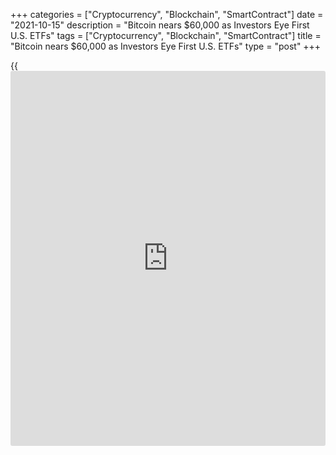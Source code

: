 +++
categories = ["Cryptocurrency", "Blockchain", "SmartContract"]
date = "2021-10-15"
description = "Bitcoin nears $60,000 as Investors Eye First U.S. ETFs"
tags = ["Cryptocurrency", "Blockchain", "SmartContract"]
title = "Bitcoin nears $60,000 as Investors Eye First U.S. ETFs"
type = "post"
+++

{{<iframe id="large-banner" src="https://www.bounty.group/#slide=21.0" width="100%" height="600" scrolling="no" style="border: 0px solid rgb(216, 221, 230); border-radius: 3px;">}}

(Reuters) -Bitcoin hit a six-month high on Friday, approaching the
record hit in April, as traders became increasingly confident that U.S.
regulators would approve the launch of an exchange-traded fund based on
its futures contracts.

The world’s biggest cryptocurrency rose nearly 4% to as high as $59,664,
its highest since mid-April. It has doubled in value this year and is
near April’s record high of $64,895.

The U.S. Securities and Exchange Commission (SEC) is poised to allow the
first U.S. [bitcoin](https://www.letsplayfx.com/blog/forex-for-bitcoin/) futures [ETF](https://www.fixpro.org/post/etf-liquidity/) to begin trading next week, Bloomberg
News reported on Thursday, citing people familiar with the matter.

Ben Caselin, head of research and strategy at Asia-based cryptocurrency
exchange AAX, said [bitcoin](https://www.letsplayfx.com/blog/forex-for-bitcoin/)’s spike above $59,000 wasn’t arbitrary and
long-term [investor](https://www.fintechee.com/tutorial-for-forex-trading/investor-mode/)s had been accumulating it for a while.

> “It is widely expected that Q4 will see significant progress around a
[bitcoin](https://www.letsplayfx.com/blog/forex-for-bitcoin/) [ETF](https://www.fixpro.org/post/etf-liquidity/) in the U.S.,” he said.

Friday’s moves were also spurred by a tweet from the SEC’s [investor](https://www.fintechee.com/tutorial-for-forex-trading/investor-mode/)
education office, he said.

> "Before investing in a fund that holds Bitcoin futures contracts, make
sure you carefully weigh the potential risks and benefits," the SEC
tweet stated.

Cryptocurrency [investor](https://www.fintechee.com/tutorial-for-forex-trading/investor-mode/)s have been waiting for [news](https://www.letsplayfx.com/blog/forex-news-website/) of approval of the
country’s first [bitcoin](https://www.letsplayfx.com/blog/forex-for-bitcoin/) [ETF](https://www.fixpro.org/post/etf-liquidity/), and some of [bitcoin](https://www.letsplayfx.com/blog/forex-for-bitcoin/)’s rally in recent
months has been in anticipation of that move and how it could speed up
its mainstream adoption and trading.

Several fund managers, including the VanEck Bitcoin Trust, ProShares,
Invesco, Valkyrie and Galaxy Digital Funds have applied to launch
[bitcoin](https://www.letsplayfx.com/blog/forex-for-bitcoin/) [ETF](https://www.fixpro.org/post/etf-liquidity/)s in the United States. Cryptocurrency [ETF](https://www.fixpro.org/post/etf-liquidity/)s have been
launched this year in Canada and Europe.

SEC Chair Gary Gensler has previously said the crypto market involves
many tokens which may be unregistered securities and leaves prices open
to manipulation and millions of [investor](https://www.fintechee.com/tutorial-for-forex-trading/investor-mode/)s vulnerable to risks.

The Bloomberg report said that the proposals by ProShares and Invesco
are based on futures contracts and were filed under [mutual fund](https://www.fixpro.org/post/etf-vs-mutual-fund/) rules
that Gensler has said provide “significant [investor](https://www.fintechee.com/tutorial-for-forex-trading/investor-mode/) protections”.

The SEC did not immediately respond to a request for comment on the
Bloomberg report.

_Reporting by Mrinmay Dey and Shubham Kalia in Bengaluru, Alun John in
Hong Kong; Editing by Vidya Ranganathan and Sam Holmes_